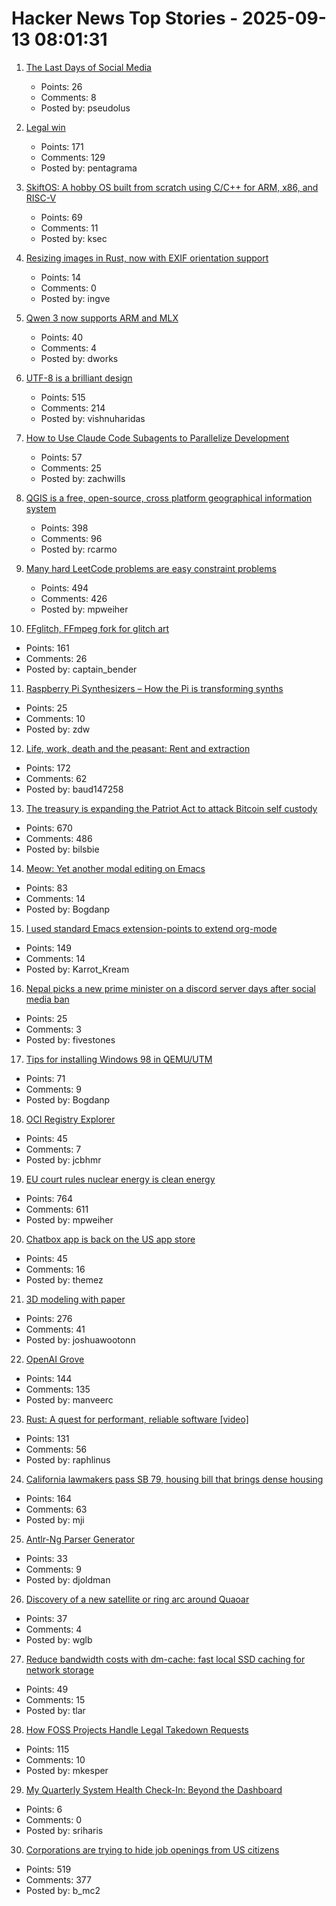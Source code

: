 # Hacker News Top Stories - 2025-09-13 08:01:31

1. [The Last Days of Social Media](https://www.noemamag.com/the-last-days-of-social-media/)
   - Points: 26
   - Comments: 8
   - Posted by: pseudolus

2. [Legal win](https://ma.tt/2025/09/legal-win/)
   - Points: 171
   - Comments: 129
   - Posted by: pentagrama

3. [SkiftOS: A hobby OS built from scratch using C/C++ for ARM, x86, and RISC-V](https://skiftos.org)
   - Points: 69
   - Comments: 11
   - Posted by: ksec

4. [Resizing images in Rust, now with EXIF orientation support](https://alexwlchan.net/2025/create-thumbnail-is-exif-aware/)
   - Points: 14
   - Comments: 0
   - Posted by: ingve

5. [Qwen 3 now supports ARM and MLX](https://www.alizila.com/qwen-ecosystem-expands-rapidly-accelerating-ai-adoption-across-industries/)
   - Points: 40
   - Comments: 4
   - Posted by: dworks

6. [UTF-8 is a brilliant design](https://iamvishnu.com/posts/utf8-is-brilliant-design)
   - Points: 515
   - Comments: 214
   - Posted by: vishnuharidas

7. [How to Use Claude Code Subagents to Parallelize Development](https://zachwills.net/how-to-use-claude-code-subagents-to-parallelize-development/)
   - Points: 57
   - Comments: 25
   - Posted by: zachwills

8. [QGIS is a free, open-source, cross platform geographical information system](https://github.com/qgis/QGIS)
   - Points: 398
   - Comments: 96
   - Posted by: rcarmo

9. [Many hard LeetCode problems are easy constraint problems](https://buttondown.com/hillelwayne/archive/many-hard-leetcode-problems-are-easy-constraint/)
   - Points: 494
   - Comments: 426
   - Posted by: mpweiher

10. [FFglitch, FFmpeg fork for glitch art](https://ffglitch.org/gallery/)
   - Points: 161
   - Comments: 26
   - Posted by: captain_bender

11. [Raspberry Pi Synthesizers – How the Pi is transforming synths](https://www.gearnews.com/raspberry-pi-synthesizers-how-the-pi-is-transforming-synths/)
   - Points: 25
   - Comments: 10
   - Posted by: zdw

12. [Life, work, death and the peasant: Rent and extraction](https://acoup.blog/2025/09/12/collections-life-work-death-and-the-peasant-part-ivc-rent-and-extraction/)
   - Points: 172
   - Comments: 62
   - Posted by: baud147258

13. [The treasury is expanding the Patriot Act to attack Bitcoin self custody](https://www.tftc.io/treasury-iexpanding-patriot-act/)
   - Points: 670
   - Comments: 486
   - Posted by: bilsbie

14. [Meow: Yet another modal editing on Emacs](https://github.com/meow-edit/meow)
   - Points: 83
   - Comments: 14
   - Posted by: Bogdanp

15. [I used standard Emacs extension-points to extend org-mode](https://edoput.it/2025/04/16/emacs-paradigm-shift.html)
   - Points: 149
   - Comments: 14
   - Posted by: Karrot_Kream

16. [Nepal picks a new prime minister on a discord server days after social media ban](https://www.nytimes.com/2025/09/11/world/asia/nepal-protest-genz-discord.html)
   - Points: 25
   - Comments: 3
   - Posted by: fivestones

17. [Tips for installing Windows 98 in QEMU/UTM](https://sporks.space/2025/08/28/tips-for-installing-windows-98-in-qemu-utm/)
   - Points: 71
   - Comments: 9
   - Posted by: Bogdanp

18. [OCI Registry Explorer](https://oci.dag.dev/)
   - Points: 45
   - Comments: 7
   - Posted by: jcbhmr

19. [EU court rules nuclear energy is clean energy](https://www.weplanet.org/post/eu-court-rules-nuclear-energy-is-clean-energy)
   - Points: 764
   - Comments: 611
   - Posted by: mpweiher

20. [Chatbox app is back on the US app store](https://github.com/chatboxai/chatbox/issues/2644)
   - Points: 45
   - Comments: 16
   - Posted by: themez

21. [3D modeling with paper](https://www.arvinpoddar.com/blog/3d-modeling-with-paper)
   - Points: 276
   - Comments: 41
   - Posted by: joshuawootonn

22. [OpenAI Grove](https://openai.com/index/openai-grove/)
   - Points: 144
   - Comments: 135
   - Posted by: manveerc

23. [Rust: A quest for performant, reliable software [video]](https://www.youtube.com/watch?v=k_-6KI3m31M)
   - Points: 131
   - Comments: 56
   - Posted by: raphlinus

24. [California lawmakers pass SB 79, housing bill that brings dense housing](https://www.latimes.com/california/story/2025-09-12/california-lawmakers-pass-sb-79-housing-bill-that-brings-dense-housing-to-transit-hubs)
   - Points: 164
   - Comments: 63
   - Posted by: mji

25. [Antlr-Ng Parser Generator](https://www.antlr-ng.org/)
   - Points: 33
   - Comments: 9
   - Posted by: djoldman

26. [Discovery of a new satellite or ring arc around Quaoar](https://phys.org/news/2025-09-discovery-moon-orbiting-mysterious-distant.html)
   - Points: 37
   - Comments: 4
   - Posted by: wglb

27. [Reduce bandwidth costs with dm-cache: fast local SSD caching for network storage](https://devcenter.upsun.com/posts/cut-aws-bandwidth-costs-95-with-dm-cache/)
   - Points: 49
   - Comments: 15
   - Posted by: tlar

28. [How FOSS Projects Handle Legal Takedown Requests](https://f-droid.org/2025/09/10/how-foss-projects-handle-legal-takedown-requests.html)
   - Points: 115
   - Comments: 10
   - Posted by: mkesper

29. [My Quarterly System Health Check-In: Beyond the Dashboard](https://blog.nilenso.com/blog/2025/09/05/my-quarterly-system-health-check-in-beyond-the-dashboard/)
   - Points: 6
   - Comments: 0
   - Posted by: sriharis

30. [Corporations are trying to hide job openings from US citizens](https://thehill.com/opinion/finance/5498346-corporate-america-has-been-trying-to-hide-job-openings-now-it-is-failing/)
   - Points: 519
   - Comments: 377
   - Posted by: b_mc2

